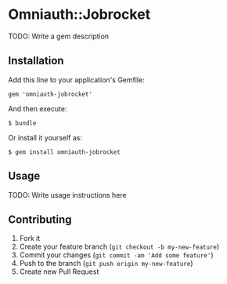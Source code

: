 # Omniauth::Jobrocket

TODO: Write a gem description

## Installation

Add this line to your application's Gemfile:

    gem 'omniauth-jobrocket'

And then execute:

    $ bundle

Or install it yourself as:

    $ gem install omniauth-jobrocket

## Usage

TODO: Write usage instructions here

## Contributing

1. Fork it
2. Create your feature branch (`git checkout -b my-new-feature`)
3. Commit your changes (`git commit -am 'Add some feature'`)
4. Push to the branch (`git push origin my-new-feature`)
5. Create new Pull Request
